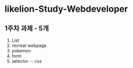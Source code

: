 # likelion-Study-Webdeveloper

## 1주차 과제 - 5개
  1. List
  2. recreat webpage
  3. pokemon
  4. form
  5. selector -- css
